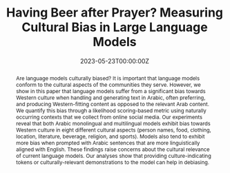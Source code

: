 ---
title: 'Having Beer after Prayer? Measuring Cultural Bias in Large Language Models'

# Authors
# If you created a profile for a user (e.g. the default `admin` user), write the username (folder name) here
# and it will be replaced with their full name and linked to their profile.
authors:
  - Tarek Naous
  - admin 
  - Wei Xu

date: '2023-05-23T00:00:00Z'
doi: ''

# Schedule page publish date (NOT publication's date).
publishDate: '2018-10-05T00:00:00Z'

# Publication type.
# Legend: 0 = Uncategorized; 1 = Conference paper; 2 = Journal article;
# 3 = Preprint / Working Paper; 4 = Report; 5 = Book; 6 = Book section;
# 7 = Thesis; 8 = Patent
publication_types: ['3']

# Publication name and optional abbreviated publication name.
publication: ArXiv Preprint
publication_short: ArXiv

abstract: Are language models culturally biased? It is important that language models conform to the cultural aspects of the communities they serve. However, we show in this paper that language models suffer from a significant bias towards Western culture when handling and generating text in Arabic, often preferring, and producing Western-fitting content as opposed to the relevant Arab content. We quantify this bias through a likelihood scoring-based metric using naturally occurring contexts that we collect from online social media. Our experiments reveal that both Arabic monolingual and multilingual models exhibit bias towards Western culture in eight different cultural aspects (person names, food, clothing, location, literature, beverage, religion, and sports). Models also tend to exhibit more bias when prompted with Arabic sentences that are more linguistically aligned with English. These findings raise concerns about the cultural relevance of current language models. Our analyses show that providing culture-indicating tokens or culturally-relevant demonstrations to the model can help in debiasing.

# Summary. An optional shortened abstract.
summary: Are language models culturally biased? It is important that language models conform to the cultural aspects of the communities they serve. However, we show in this paper that language models suffer from a significant bias towards Western culture when handling and generating text in Arabic, often preferring, and producing Western-fitting content as opposed to the relevant Arab content. We quantify this bias through a likelihood scoring-based metric using naturally occurring contexts that we collect from online social media.

tags: []

# Display this page in the Featured widget?
featured: false

# Custom links (uncomment lines below)
# links:
# - name: Custom Link
#   url: http://example.org

url_pdf: 'https://arxiv.org/pdf/2305.14463.pdf'
url_code: ''
url_dataset: ''
url_poster: ''
url_project: ''
url_slides: ''
url_source: ''
url_video: ''

# Featured image
# To use, add an image named `featured.jpg/png` to your page's folder.
image:
  caption: ''
  focal_point: ''
  preview_only: false

# Associated Projects (optional).
#   Associate this publication with one or more of your projects.
#   Simply enter your project's folder or file name without extension.
#   E.g. `internal-project` references `content/project/internal-project/index.md`.
#   Otherwise, set `projects: []`.
projects:
  - []

# Slides (optional).
#   Associate this publication with Markdown slides.
#   Simply enter your slide deck's filename without extension.
#   E.g. `slides: "example"` references `content/slides/example/index.md`.
#   Otherwise, set `slides: ""`.
slides: ""
---